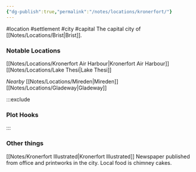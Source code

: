 ```yaml
---
{"dg-publish":true,"permalink":"/notes/locations/kronerfort/"}
---
```


#location #settlement #city #capital
The capital city of [[Notes/Locations/Brist\|Brist]].
### Notable Locations 
[[Notes/Locations/Kronerfort Air Harbour\|Kronerfort Air Harbour]]
[[Notes/Locations/Lake Thesi\|Lake Thesi]]

*Nearby*
[[Notes/Locations/Mireden\|Mireden]]
[[Notes/Locations/Gladeway\|Gladeway]]


:::exclude
### Plot Hooks
:::

### Other things
[[Notes/Kronerfort Illustrated\|Kronerfort Illustrated]] Newspaper published from office and printworks in the city.
Local food is chimney cakes.